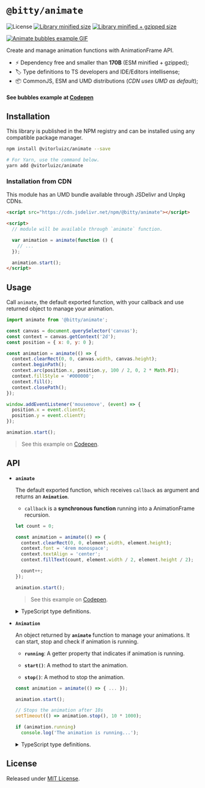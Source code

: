 # `@bitty/animate`

![License](https://badgen.net/github/license/VitorLuizC/animate)
[![Library minified size](https://badgen.net/bundlephobia/min/@bitty/animate)](https://bundlephobia.com/result?p=@bitty/animate)
[![Library minified + gzipped size](https://badgen.net/bundlephobia/minzip/@bitty/animate)](https://bundlephobia.com/result?p=@bitty/animate)

[![Animate bubbles example GIF](https://user-images.githubusercontent.com/9027363/50610043-b251fe00-0eb8-11e9-9df4-f98da8c3beb0.gif)](https://codepen.io/VitorLuizC/full/WLddER)

Create and manage animation functions with AnimationFrame API.

- :zap: Dependency free and smaller than **170B** (ESM minified + gzipped);
- :label: Type definitions to TS developers and IDE/Editors intellisense;
- :package: CommonJS, ESM and UMD distributions (_CDN uses UMD as default_);

#### See bubbles example at [Codepen](https://codepen.io/VitorLuizC/full/WLddER)

## Installation

This library is published in the NPM registry and can be installed using any compatible package manager.

```sh
npm install @vitorluizc/animate --save

# For Yarn, use the command below.
yarn add @vitorluizc/animate
```

### Installation from CDN

This module has an UMD bundle available through JSDelivr and Unpkg CDNs.

```html
<script src="https://cdn.jsdelivr.net/npm/@bitty/animate"></script>

<script>
  // module will be available through `animate` function.

  var animation = animate(function () {
    // ...
  });

  animation.start();
</script>
```

## Usage

Call `animate`, the default exported function, with your callback and use returned object to manage your animation.

```js
import animate from '@bitty/animate';

const canvas = document.querySelector('canvas');
const context = canvas.getContext('2d');
const position = { x: 0, y: 0 };

const animation = animate(() => {
  context.clearRect(0, 0, canvas.width, canvas.height);
  context.beginPath();
  context.arc(position.x, position.y, 100 / 2, 0, 2 * Math.PI);
  context.fillStyle = '#000000';
  context.fill();
  context.closePath();
});

window.addEventListener('mousemove', (event) => {
  position.x = event.clientX;
  position.y = event.clientY;
});

animation.start();
```

> See this example on [Codepen](https://codepen.io/VitorLuizC/pen/jXRzVp).

## API

- **`animate`**

  The default exported function, which receives `callback` as argument and returns an **`Animation`**.

  - `callback` is a **synchronous function** running into a AnimationFrame recursion.

  ```js
  let count = 0;

  const animation = animate(() => {
    context.clearRect(0, 0, element.width, element.height);
    context.font = '4rem monospace';
    context.textAlign = 'center';
    context.fillText(count, element.width / 2, element.height / 2);

    count++;
  });

  animation.start();
  ```

  > See this example on [Codepen](https://codepen.io/VitorLuizC/pen/yGrvzP).

  <details>
    <summary>TypeScript type definitions.</summary>

  <br />

  ```ts
  export default function animate(callback: () => void): Animation;
  ```

  </details>

- **`Animation`**

  An object returned by **`animate`** function to manage your animations. It can start, stop and check if animation is running.

  - **`running`**: A getter property that indicates if animation is running.

  - **`start()`**: A method to start the animation.

  - **`stop()`**: A method to stop the animation.

  ```js
  const animation = animate(() => { ... });

  animation.start();

  // Stops the animation after 10s
  setTimeout(() => animation.stop(), 10 * 1000);

  if (animation.running)
    console.log('The animation is running...');
  ```

  <details>
    <summary>TypeScript type definitions.</summary>

  <br />

  ```ts
  export interface Animation {
    readonly running: boolean;
    stop: () => void;
    start: () => void;
  }
  ```

  </details>

## License

Released under [MIT License](./LICENSE).
